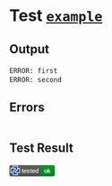 # Test [`example`](/doc/structure/functions.md#L14)

## Output

```,plain
ERROR: first
ERROR: second
```

## Errors

```,plain
```

## Test Result

![OK](/doc/structure/.test/example.png)
